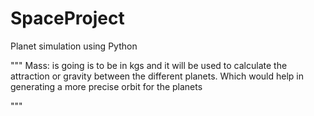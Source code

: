 # SpaceProject
Planet simulation using Python

"""
Mass: is going is to be in kgs and it will be used to calculate the attraction or gravity between the 
different planets. Which would help in generating a more precise orbit for the planets

"""